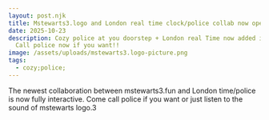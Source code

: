 ```yaml
---
layout: post.njk
title: Mstewarts3.logo and London real time clock/police collab now open
date: 2025-10-23
description: Cozy police at you doorstep + London real Time now added in HTML.
  Call police now if you want!!
image: /assets/uploads/mstewarts3.logo-picture.png
tags:
  - cozy;police;
---
```

The newest collaboration between mstewarts3.fun and London time/police is now fully interactive. Come call police if you want or just listen to the sound of mstewarts logo.3